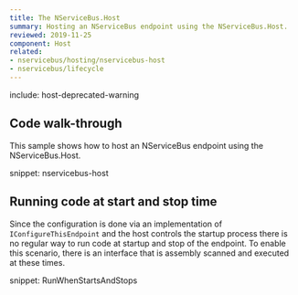 ```yaml
---
title: The NServiceBus.Host
summary: Hosting an NServiceBus endpoint using the NServiceBus.Host.
reviewed: 2019-11-25
component: Host
related:
- nservicebus/hosting/nservicebus-host
- nservicebus/lifecycle
---
```


include: host-deprecated-warning

## Code walk-through

This sample shows how to host an NServiceBus endpoint using the NServiceBus.Host.

snippet: nservicebus-host


## Running code at start and stop time

Since the configuration is done via an implementation of `IConfigureThisEndpoint` and the host controls the startup process there is no regular way to run code at startup and stop of the endpoint. To enable this scenario, there is an interface that is assembly scanned and executed at these times.

snippet: RunWhenStartsAndStops